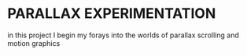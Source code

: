 # PARALLAX EXPERIMENTATION
in this project I begin my forays into the worlds of parallax scrolling and motion graphics